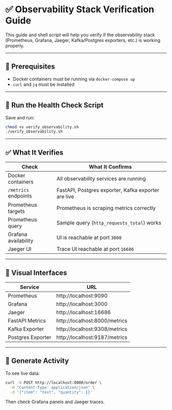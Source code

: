 # ✅ Observability Stack Verification Guide

This guide and shell script will help you verify if the observability stack (Prometheus, Grafana, Jaeger, Kafka/Postgres exporters, etc.) is working properly.

---

## 🔧 Prerequisites

- Docker containers must be running via `docker-compose up`
- `curl` and `jq` must be installed

---

## 🚀 Run the Health Check Script

Save and run:

```bash
chmod +x verify_observability.sh
./verify_observability.sh
```

---

## ✅ What It Verifies

| Check                   | What It Confirms                          |
|------------------------|-------------------------------------------|
| Docker containers       | All observability services are running   |
| `/metrics` endpoints    | FastAPI, Postgres exporter, Kafka exporter are live |
| Prometheus targets      | Prometheus is scraping metrics correctly |
| Prometheus query        | Sample query (`http_requests_total`) works |
| Grafana availability    | UI is reachable at port `3000`           |
| Jaeger UI               | Trace UI reachable at port `16686`       |

---

## 📍 Visual Interfaces

| Service    | URL                         |
|------------|-----------------------------|
| Prometheus | http://localhost:9090       |
| Grafana    | http://localhost:3000       |
| Jaeger     | http://localhost:16686      |
| FastAPI Metrics | http://localhost:8000/metrics |
| Kafka Exporter | http://localhost:9308/metrics |
| Postgres Exporter | http://localhost:9187/metrics |

---

## 🧪 Generate Activity

To see live data:

```bash
curl -X POST http://localhost:8000/order \
  -H "Content-Type: application/json" \
  -d '{"item": "test", "quantity": 1}'
```

Then check Grafana panels and Jaeger traces.

